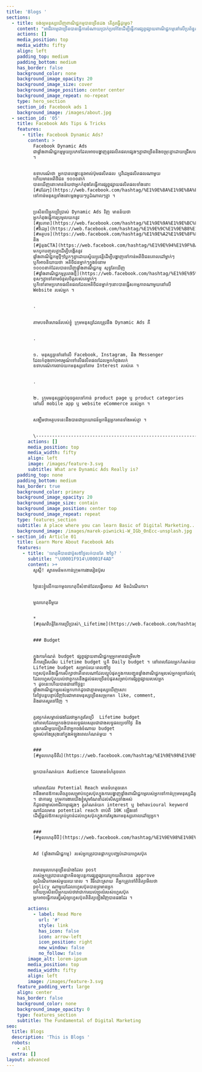 ```yaml
---
title: 'Blogs '
sections:
  - title: ចង់ឲ្យមនុស្សឃើញពាណិជ្ជកម្មបានច្រើនដង តើគួរធ្វើដូម្តេច?
    content: "អាជីវកម្មជាច្រើនបានធ្វើការចំណាយប្រាក់ប្រចាំខែដើម្បីធ្វើការផ្សព្វផ្សាយពាណិជ្ជកម្មនៅលើប្រព័ន្ធសង្គមពេញនិយម ហ្វេសប៊ុគ យ៉ាងណាមិញគោលបំណងចម្បងធំៗរបស់ពួកគាត់គឺការចង់ឲ្យមនុស្សស្គាល់ពី ម៉ាកសញ្ញា អាជីវកម្ម ផលិតផល និង សេវាកម្មរបស់ខ្លួន ដើម្បីបង្កើនការលក់តាមរបៀបផ្សេងៗ។\n\nបើសិនជាអាជីវកម្មរបស់អ្នក ទើបចាប់ផ្តើមធ្វើទីផ្សារឌីជីថល ហើយមានបំណងចង់ឲ្យក្រុមអតិថិជនគោលដៅ ចាប់អារម្មណ៏ និង ចងចាំ ម៉ាកសញ្ញានៃអាជីវកម្មរបស់អ្នកនោះ អ្នកអាចធ្វើការផ្សព្វផ្សាយ (ប៊ូស) តាមរយៈ ហ្វេសប៊ុគ ដោយជ្រើសរើស \U0001D5E5\U0001D5F2\U0001D5EE\U0001D5F0\U0001D5F5 \U0001D5D6\U0001D5EE\U0001D5FA\U0001D5FD\U0001D5EE\U0001D5F6\U0001D5F4\U0001D5FB \U0001D5E2\U0001D5EF\U0001D5F7\U0001D5F2\U0001D5F0\U0001D601\U0001D5F6\U0001D603\U0001D5F2 ដោយសារតែ \U0001D5E5\U0001D5F2\U0001D5EE\U0001D5F0\U0001D5F5 \U0001D5D6\U0001D5EE\U0001D5FA\U0001D5FD\U0001D5EE\U0001D5F6\U0001D5F4\U0001D5FB \U0001D5E2\U0001D5EF\U0001D5F7\U0001D5F2\U0001D5F0\U0001D601\U0001D5F6\U0001D603\U0001D5F2 នេះអនុញ្ញាតឲ្យអ្នកចំណាយលុយប៊ូសតិចហើយអាចមានមនុស្សច្រើននាក់ឃើញពាណិជ្ជកម្មរបស់អ្នកឲ្យបានច្រើនដង។\n\nហើយលក្ខណៈពិសេសនៃ \U0001D5E5\U0001D5F2\U0001D5EE\U0001D5F0\U0001D5F5 \U0001D5D6\U0001D5EE\U0001D5FA\U0001D5FD\U0001D5EE\U0001D5F6\U0001D5F4\U0001D5FB \U0001D5E2\U0001D5EF\U0001D5F7\U0001D5F2\U0001D5F0\U0001D601\U0001D5F6\U0001D603\U0001D5F2 គឺការដែលអ្នកអាចកំណត់ចំនួនដងនៃការមើលឃើញពាណិជ្ជកម្មរបស់អ្នកក្នុងមួយសប្តាហ៏សម្រាប់មនុស្សម្នាក់។\n\nឧទាហរណ៏ អ្នកមានប្រូម៉ូសិនថ្មីសម្រាប់សប្តាហ៏នេះ អ្នកចង់ឲ្យមនុស្សច្រើនដឹងអំពីប្រូម៉ូសិននេះ អញ្ចឹងអ្នកអាចធ្វើការផ្សព្វផ្សាយតាមរយៈ \U0001D5E5\U0001D5F2\U0001D5EE\U0001D5F0\U0001D5F5 \U0001D5D6\U0001D5EE\U0001D5FA\U0001D5FD\U0001D5EE\U0001D5F6\U0001D5F4\U0001D5FB \U0001D5E2\U0001D5EF\U0001D5F7\U0001D5F2\U0001D5F0\U0001D601\U0001D5F6\U0001D603\U0001D5F2 ហើយធ្វើការកំណត់ចំនួនដងនៃការឃើញពាណិជ្ជកម្ម ដោយក្នុងមនុស្សម្នាក់គួរតែឃើញ ពីរដង ក្នុងមួយថ្ងៃ ក្នុងរយៈពេលមួយសប្តាហ៏។\n\nតែជាការរំលឹក អ្នកពុំគួរធ្វើការកំណត់ចំនួនដងនៃការឃើញពាណិជ្ជកម្ម ច្រើនដងពេកនោះទេ ព្រោះវាអាចធ្វើឲ្យអ្នកដែលឃើញពាណិជ្ជកម្មមានភាពធុញទ្រាន់ ហើយធ្វើការ hide ឬ report ពាណិជ្ជកម្មរបស់អ្នក ដែលវាអាចប៉ះពាល់ដល់គុណភាពនៃពាណិជ្ជកម្ម និង ផេករបស់អ្នក។![](/images/Screenshot%202022-02-15%20160053.png)\n"
    actions: []
    media_position: top
    media_width: fifty
    align: left
    padding_top: medium
    padding_bottom: medium
    has_border: false
    background_color: none
    background_image_opacity: 20
    background_image_size: cover
    background_image_position: center center
    background_image_repeat: no-repeat
    type: hero_section
    section_id: Facebook ads 1
    background_image: /images/about.jpg
  - section_id: '05'
    title: Facebook Ads Tips & Tricks
    features:
      - title: Facebook Dynamic Ads?
        content: >
          Facebook Dynamic Ads
          ជាផ្ទាំងពាណិជ្ជកម្មមួយប្រភេទដែលអាចបង្ហាញនូវផលិតផលផ្សេងៗគ្នាជាច្រើននិងចម្រុះគ្នាដោយជ្រើសយកតែផលិតផលណាដែលចំតម្រូវការរបស់អតិថិជនគោលដៅម្នាក់ៗ
          ។


          ឧទាហរណ៍ថា អ្នកបានបង្ហោះនូវអាល់ប៊ុមផលិតផល ឬវីដេអូផលិតផលណាមួយ
          ហើយមានអតិថិជន ១០០០នាក់
          បានឃើញនោះមានន័យថាអ្នកកំពុងតែធ្វើការផ្សព្វផ្សាយផលិតផលទាំងនោះ
          [#ដដែរៗ](https://web.facebook.com/hashtag/%E1%9E%8A%E1%9E%8A%E1%9F%82%E1%9E%9A%E1%9F%97?\__eep\_\_=6&\__cft\_\_%5B0%5D=AZUwn-jkAz3NY4s7sgLtQUSeKSOsrusEkJgQlS3bvC3enX_yabUqhUSKAFYr0WdkAW6ocatPqmhZkLYHSmQaVIiVYgW2vGkvNbap6W8SNfC06-1eIAgMSKchLcwAgAjOlOmCmaCvdQ9PlBv6XMeMXU8p&\__tn\_\_=\*NK-R)
          ទៅកាន់មនុស្សទាំងនោះម្ដងមួយៗឬដំណាលៗគ្នា ។


          ប្រសិនបើអ្នកប្រើប្រាស់ Dynamic Ads វិញ មានន័យថា
          អ្នកកំពុងធ្វើការប្រមូលយកនូវ
          [#រូបភាព](https://web.facebook.com/hashtag/%E1%9E%9A%E1%9E%BC%E1%9E%94%E1%9E%97%E1%9E%B6%E1%9E%96?\__eep\_\_=6&\__cft\_\_%5B0%5D=AZUwn-jkAz3NY4s7sgLtQUSeKSOsrusEkJgQlS3bvC3enX_yabUqhUSKAFYr0WdkAW6ocatPqmhZkLYHSmQaVIiVYgW2vGkvNbap6W8SNfC06-1eIAgMSKchLcwAgAjOlOmCmaCvdQ9PlBv6XMeMXU8p&\__tn\_\_=\*NK-R)
          [#វីដេអូ](https://web.facebook.com/hashtag/%E1%9E%9C%E1%9E%B8%E1%9E%8A%E1%9F%81%E1%9E%A2%E1%9E%BC?\__eep\_\_=6&\__cft\_\_%5B0%5D=AZUwn-jkAz3NY4s7sgLtQUSeKSOsrusEkJgQlS3bvC3enX_yabUqhUSKAFYr0WdkAW6ocatPqmhZkLYHSmQaVIiVYgW2vGkvNbap6W8SNfC06-1eIAgMSKchLcwAgAjOlOmCmaCvdQ9PlBv6XMeMXU8p&\__tn\_\_=\*NK-R)
          [#អត្ថបទ](https://web.facebook.com/hashtag/%E1%9E%A2%E1%9E%8F%E1%9F%92%E1%9E%90%E1%9E%94%E1%9E%91?\__eep\_\_=6&\__cft\_\_%5B0%5D=AZUwn-jkAz3NY4s7sgLtQUSeKSOsrusEkJgQlS3bvC3enX_yabUqhUSKAFYr0WdkAW6ocatPqmhZkLYHSmQaVIiVYgW2vGkvNbap6W8SNfC06-1eIAgMSKchLcwAgAjOlOmCmaCvdQ9PlBv6XMeMXU8p&\__tn\_\_=\*NK-R)
          និង
          [#ប៊ូតុងCTA](https://web.facebook.com/hashtag/%E1%9E%94%E1%9F%8A%E1%9E%BC%E1%9E%8F%E1%9E%BB%E1%9E%84cta?\__eep\_\_=6&\__cft\_\_%5B0%5D=AZUwn-jkAz3NY4s7sgLtQUSeKSOsrusEkJgQlS3bvC3enX_yabUqhUSKAFYr0WdkAW6ocatPqmhZkLYHSmQaVIiVYgW2vGkvNbap6W8SNfC06-1eIAgMSKchLcwAgAjOlOmCmaCvdQ9PlBv6XMeMXU8p&\__tn\_\_=\*NK-R)
          មកបូកបញ្ចូលគ្នាដើម្បីបង្កើតនូវ
          ផ្ទាំងពាណិជ្ជកម្មថ្មីៗប្លែកៗគ្នាដោយស្វ័យប្រវត្តិដើម្បីបង្ហាញទៅកាន់អតិថិជនគោលដៅម្នាក់ៗ
          ឬក៏អាចនិយាយថា អតិថិជនម្នាក់ៗក្នុងចំនោម
          ១០០០នាក់ដែលបានឃើញផ្ទាំងពាណិជ្ជកម្ម សុទ្ធតែឃើញ
          [#ផ្ទាំងពាណិជ្ជកម្មរូបរាងថ្មី](https://web.facebook.com/hashtag/%E1%9E%95%E1%9F%92%E1%9E%91%E1%9E%B6%E1%9F%86%E1%9E%84%E1%9E%96%E1%9E%B6%E1%9E%8E%E1%9E%B7%E1%9E%87%E1%9F%92%E1%9E%87%E1%9E%80%E1%9E%98%E1%9F%92%E1%9E%98%E1%9E%9A%E1%9E%BC%E1%9E%94%E1%9E%9A%E1%9E%B6%E1%9E%84%E1%9E%90%E1%9F%92%E1%9E%98%E1%9E%B8?\__eep\_\_=6&\__cft\_\_%5B0%5D=AZUwn-jkAz3NY4s7sgLtQUSeKSOsrusEkJgQlS3bvC3enX_yabUqhUSKAFYr0WdkAW6ocatPqmhZkLYHSmQaVIiVYgW2vGkvNbap6W8SNfC06-1eIAgMSKchLcwAgAjOlOmCmaCvdQ9PlBv6XMeMXU8p&\__tn\_\_=\*NK-R)
          ខុសៗគ្នាទៅតាមចំនូលចិត្តរបស់គេម្នាក់ៗ
          ឬក៏ទៅតាមប្រភេទផលិតផលដែលអតិថិជនម្នាក់ៗនោះបានធ្វើសកម្មភាពណាមួយនៅលើ
          Website របស់អ្នក ។


          .


          តាមបទពិសោធន៍របស់ខ្ញុំ ក្រុមមនុស្សដែលត្រូវនឹង Dynamic Ads គឺ


          .


          ១. មនុស្សទូទៅនៅលើ Facebook, Instagram, និង Messenger
          ដែលកំពុងចាប់អារម្មណ៍ទៅលើផលិតផលដែលអ្នកកំពុងលក់
          ឧទាហរណ៍ការចាប់យកមនុស្សទៅតាម Interest របស់គេ ។


          .


          ២. ក្រុមមនុស្សធ្លាប់ចុចចូលទៅកាន់ product page ឬ product categories
          នៅលើ mobile app ឬ website eCommerce របស់អ្នក ។


          សង្ឃឹមថាអត្ថបទនេះនឹងបានជាប្រយោជន៍អ្នកមិត្តអ្នកអានទាំងអស់គ្នា ។


          \-----------------------------------------------------------------------------------------------------------------
        actions: []
        media_position: top
        media_width: fifty
        align: left
        image: /images/feature-3.svg
        subtitle: What are Dynamic Ads Really is?
    padding_top: none
    padding_bottom: medium
    has_border: true
    background_color: primary
    background_image_opacity: 20
    background_image_size: contain
    background_image_position: center top
    background_image_repeat: repeat
    type: features_section
    subtitle: A place where you can learn Basic of Digital Marketing...
    background_image: /images/marek-piwnicki-W_IGb_0nEcc-unsplash.jpg
  - section_id: Article 01
    title: Learn More About Facebook Ads
    features:
      - title: 'ហេតុអីបានជាប៊ូស៥ថ្ងៃលក់បានតែ ២ថ្ងៃ? '
        subtitle: "\U0001F914\U0001F4AD"
        content: >+
          សួស្ដី! ស្វាគមន៍មកកាន់ក្រុមការងាររៀនប៊ូស


          ថ្ងៃនេះខ្ញុំលើកយកមូលហេតុបីសំខាន់ដែលធ្វើអោយ Ad មិនដំណើរការ។


          មួលហេតុទីមួយ


          *  
          [#គុណវិបត្តិនៃការប្រើប្រាស់\_Lifetime](https://web.facebook.com/hashtag/%E1%9E%82%E1%9E%BB%E1%9E%8E%E1%9E%9C%E1%9E%B7%E1%9E%94%E1%9E%8F%E1%9F%92%E1%9E%8F%E1%9E%B7%E1%9E%93%E1%9F%83%E1%9E%80%E1%9E%B6%E1%9E%9A%E1%9E%94%E1%9F%92%E1%9E%9A%E1%9E%BE%E1%9E%94%E1%9F%92%E1%9E%9A%E1%9E%B6%E1%9E%9F%E1%9F%8B_lifetime?\__eep\_\_=6&\__cft\_\_%5B0%5D=AZW15C5W6c_JjqMBVFs0I3fAHXllyYrfo2\_qFLIsFnuJOteknhz4cGsXp3dEs9sSyl4QKuZZH1WN7omPvFXCo_zqSEDREKMHvuYjkW3gRZxl5S-V9oeJWtyrihoT1jDQmLJ2cNEC8t5lXq1xDhM1K9EJ&\__tn\_\_=\*NK-R)


          ### Budget


          ក្នុងការកំណត់ budget ផ្សព្វផ្សាយពាណិជ្ជកម្មអ្នកមានជម្រើស២
          គឺការជ្រើសរើស Lifetime budget ឬក៏ Daily budget ។ នៅពេលដែលអ្នកកំណត់យក
          Lifetime budget សម្រាប់រយៈពេល៥ថ្ងៃ
          ហ្វេសប៊ុគនឹងធ្វើការសិក្សាថាតើពេលណាដែលល្អបំផុតក្នុងការបញ្ជូនផ្ទាំងពាណិជ្ជកម្មរបស់អ្នកឲ្យទៅដល់ក្រុមមនុស្សគោលដៅ
          ដែលហ្វេសប៊ុគយល់ថាពួកគេនឹងផ្ដល់ផលច្រើនបំផុតសម្រាប់ការផ្សព្វផ្សាយរបស់អ្នក
          ។ ដូចនេះហើយបានជានៅថ្ងៃខ្លះ
          ផ្ទាំងពាណិជ្ជកម្មរបស់អ្នកហាក់ដូចជាគ្មានមនុស្សឃើញសោះ
          តែថ្ងៃបន្ដបន្ទាប់វិញបែរជាមានមនុស្សច្រើនសម្រុកមក like, comment,
          និងឆាតសួរទៅវិញ ។


          គួរឲ្យកត់សម្គាល់ផងដែរថាអ្នកគួរតែប្រើ  Lifetime budget
          នៅពេលដែលអ្នកចង់បានលទ្ធផលសរុបជាជាងលទ្ធផលប្រចាំថ្ងៃ និង
          ក្នុងករណីមួយទៀតគឺថាអ្នកចង់ចំណាយ budget
          ឲ្យអស់ទាំងស្រុងនៅក្នុងអំឡុងពេលកំណត់មួយ ។


          ###
          [#មួលហេតុទីពីរ](https://web.facebook.com/hashtag/%E1%9E%98%E1%9E%BD%E1%9E%9B%E1%9E%A0%E1%9F%81%E1%9E%8F%E1%9E%BB%E1%9E%91%E1%9E%B8%E1%9E%96%E1%9E%B8%E1%9E%9A?\__eep\_\_=6&\__cft\_\_%5B0%5D=AZW15C5W6c_JjqMBVFs0I3fAHXllyYrfo2\_qFLIsFnuJOteknhz4cGsXp3dEs9sSyl4QKuZZH1WN7omPvFXCo_zqSEDREKMHvuYjkW3gRZxl5S-V9oeJWtyrihoT1jDQmLJ2cNEC8t5lXq1xDhM1K9EJ&\__tn\_\_=\*NK-R)


          អ្នកបានកំណត់យក Audience ដែលមានទំហំតូចពេក


          នៅពេលដែល Potential Reach មានទំហតូចពេក
          វានឹងមានឱកាសតិចតួចសម្រាប់ហ្វេសប៊ុគក្នុងការបង្ហាញផ្ទាំងពាណិជ្ជកម្មរបស់អ្នកទៅកាន់ក្រុមមនុស្សដ៏តូចនោះ
          ។ ជាការល្អ ក្រុមការងារយើងខ្ញុំសូមណែនាំដល់សិស្សទាំងអស់
          ក៏ដូចជាម្ចាស់អាជីវកម្មផ្សេងៗ គួរកំណត់យក interest ឬ behavioural keyword
          ណាដែលមាន potential reach ចាប់ពី 10K ឡើងទៅ
          ដើម្បីផ្ដល់ឱកាសគ្រប់គ្រាន់ដល់ហ្វេសប៊ុគក្នុងការស្វែងរកមនុស្សគោលដៅឲ្យអ្នក។


          ###
          [#មួលហេតុទីបី](https://web.facebook.com/hashtag/%E1%9E%98%E1%9E%BD%E1%9E%9B%E1%9E%A0%E1%9F%81%E1%9E%8F%E1%9E%BB%E1%9E%91%E1%9E%B8%E1%9E%94%E1%9E%B8?\__eep\_\_=6&\__cft\_\_%5B0%5D=AZW15C5W6c_JjqMBVFs0I3fAHXllyYrfo2\_qFLIsFnuJOteknhz4cGsXp3dEs9sSyl4QKuZZH1WN7omPvFXCo_zqSEDREKMHvuYjkW3gRZxl5S-V9oeJWtyrihoT1jDQmLJ2cNEC8t5lXq1xDhM1K9EJ&\__tn\_\_=\*NK-R)


          Ad (ផ្ទាំងពាណិជ្ជកម្ម) របស់អ្នកត្រូវបានផ្អាកឬបញ្ឈប់ដោយហ្វេសប៊ុគ


          វាមានមូលហេតុច្រើនយ៉ាងដែល post
          របស់អ្នកត្រូវបានគេផ្អាកមិនឲ្យបន្ដការផ្សព្វផ្សាយក្រោយពីគេបាន approve
          ឲ្យដំណើរការអស់មួយរយៈពេល ។ វិធីដោះស្រាយ គឺអ្នកត្រូវទៅពិនិត្យមើលថា
          policy ណាមួយដែលហ្វេសប៊ុគបានព្រមានអ្នក
          ហើយប្រសិនបើអ្នកយល់ថាវាជាការយល់ច្រលំរបស់ហ្វេសប៊ុគ
          អ្នកអាចធ្វើការស្នើរសុំឲ្យហ្វេសប៊ុគពិនិត្យឡើងវិញបានផងដែរ ។

        actions:
          - label: Read More
            url: '#'
            style: link
            has_icon: false
            icon: arrow-left
            icon_position: right
            new_window: false
            no_follow: false
        image_alt: lorem-ipsum
        media_position: top
        media_width: fifty
        align: left
        image: /images/feature-3.svg
    feature_padding_vert: large
    align: center
    has_border: false
    background_color: none
    background_image_opacity: 0
    type: features_section
    subtitle: The Fundamental of Digital Marketing
seo:
  title: Blogs
  description: 'This is Blogs '
  robots:
    - all
  extra: []
layout: advanced
---
```

